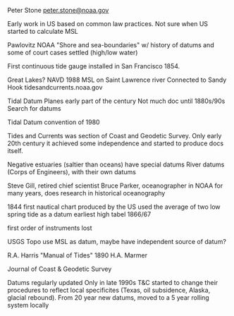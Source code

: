 Peter Stone
peter.stone@noaa.gov

Early work in US based on common law practices.
Not sure when US started to calculate MSL

Pawlovitz NOAA "Shore and sea-boundaries"
w/ history of datums and some of court cases settled (high/low water)

First continuous tide gauge installed in San Francisco 1854.

Great Lakes?
NAVD 1988 MSL on Saint Lawrence river
Connected to Sandy Hook
tidesandcurrents.noaa.gov

Tidal Datum Planes early part of the century
Not much doc until 1880s/90s
Search for datums

Tidal Datum convention of 1980

Tides and Currents was section of Coast and Geodetic Survey. Only early 20th century it achieved some independence and started to produce docs itself.

Negative estuaries (saltier than oceans) have special datums
River datums (Corps of Engineers), with their own datums

Steve Gill, retired chief scientist
Bruce Parker, oceanographer in NOAA for many years, does research in historical oceanography

1844 first nautical chart produced by the US used the average of two low spring tide as a datum
earliest high tabel 1866/67

first order of instruments lost

USGS Topo use MSL as datum, maybe have independent source of datum?

R.A. Harris "Manual of Tides" 1890
H.A. Marmer

Journal of Coast & Geodetic Survey

Datums regularly updated
Only in late 1990s T&C started to change their procedures to reflect local specificites (Texas, oil subsidence, Alaska, glacial rebound). From 20 year new datums, moved to a 5 year rolling system locally
